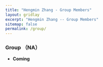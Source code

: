 ```yaml
---
title: "Hengmin Zhang - Group Members"
layout: gridlay
excerpt: "Hengmin Zhang -- Group Members"
sitemap: false
permalink: /group/
---
```


###  **Group** （NA）

-  **Coming**

